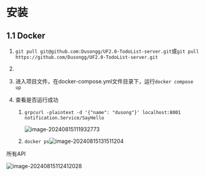 # 安装

## 1.1 Docker

1. `git pull git@github.com:Dusongg/UF2.0-TodoList-server.git`或`git pull https://github.com/Dusongg/UF2.0-TodoList-server.git`

2. 

3. 进入项目文件，在docker-compose.yml文件目录下，运行`docker compose up`

4. 查看是否运行成功

   1. `grpcurl -plaintext -d '{"name": "dusong"}' localhost:8001 notification.Service/SayHello`

      ![image-20240815111932773](https://typora-dusong.oss-cn-chengdu.aliyuncs.com/image-20240815111932773.png)

   2. `docker ps`![image-20240815131511204](https://typora-dusong.oss-cn-chengdu.aliyuncs.com/image-20240815131511204.png)









所有API

![image-20240815112412028](https://typora-dusong.oss-cn-chengdu.aliyuncs.com/image-20240815112412028.png)

